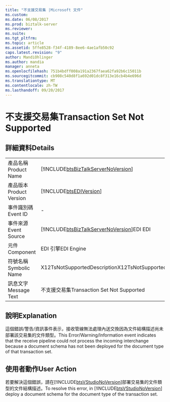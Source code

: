 ```yaml
---
title: "不支援交易集 |Microsoft 文件"
ms.custom: 
ms.date: 06/08/2017
ms.prod: biztalk-server
ms.reviewer: 
ms.suite: 
ms.tgt_pltfrm: 
ms.topic: article
ms.assetid: 5ffe8528-f34f-4189-8ee6-4ae1afb50c92
caps.latest.revision: "9"
author: MandiOhlinger
ms.author: mandia
manager: anneta
ms.openlocfilehash: 751b4bdff008a191a2367faea62fa92b6c15011b
ms.sourcegitcommit: cb908c540d8f1a692d01dc8f313e16cb4b4e696d
ms.translationtype: MT
ms.contentlocale: zh-TW
ms.lasthandoff: 09/20/2017
---
```

# <a name="transaction-set-not-supported"></a><span data-ttu-id="c413d-102">不支援交易集</span><span class="sxs-lookup"><span data-stu-id="c413d-102">Transaction Set Not Supported</span></span>
## <a name="details"></a><span data-ttu-id="c413d-103">詳細資料</span><span class="sxs-lookup"><span data-stu-id="c413d-103">Details</span></span>  
  
|||  
|-|-|  
|<span data-ttu-id="c413d-104">產品名稱</span><span class="sxs-lookup"><span data-stu-id="c413d-104">Product Name</span></span>|[!INCLUDE[btsBizTalkServerNoVersion](../includes/btsbiztalkservernoversion-md.md)]|  
|<span data-ttu-id="c413d-105">產品版本</span><span class="sxs-lookup"><span data-stu-id="c413d-105">Product Version</span></span>|[!INCLUDE[btsEDIVersion](../includes/btsediversion-md.md)]|  
|<span data-ttu-id="c413d-106">事件識別碼</span><span class="sxs-lookup"><span data-stu-id="c413d-106">Event ID</span></span>|-|  
|<span data-ttu-id="c413d-107">事件來源</span><span class="sxs-lookup"><span data-stu-id="c413d-107">Event Source</span></span>|[!INCLUDE[btsBizTalkServerNoVersion](../includes/btsbiztalkservernoversion-md.md)]<span data-ttu-id="c413d-108">EDI</span><span class="sxs-lookup"><span data-stu-id="c413d-108"> EDI</span></span>|  
|<span data-ttu-id="c413d-109">元件</span><span class="sxs-lookup"><span data-stu-id="c413d-109">Component</span></span>|<span data-ttu-id="c413d-110">EDI 引擎</span><span class="sxs-lookup"><span data-stu-id="c413d-110">EDI Engine</span></span>|  
|<span data-ttu-id="c413d-111">符號名稱</span><span class="sxs-lookup"><span data-stu-id="c413d-111">Symbolic Name</span></span>|<span data-ttu-id="c413d-112">X12TsNotSupportedDescription</span><span class="sxs-lookup"><span data-stu-id="c413d-112">X12TsNotSupportedDescription</span></span>|  
|<span data-ttu-id="c413d-113">訊息文字</span><span class="sxs-lookup"><span data-stu-id="c413d-113">Message Text</span></span>|<span data-ttu-id="c413d-114">不支援交易集</span><span class="sxs-lookup"><span data-stu-id="c413d-114">Transaction Set Not Supported</span></span>|  
  
## <a name="explanation"></a><span data-ttu-id="c413d-115">說明</span><span class="sxs-lookup"><span data-stu-id="c413d-115">Explanation</span></span>  
 <span data-ttu-id="c413d-116">這個錯誤/警告/資訊事件表示，接收管線無法處理內送交換因為文件結構描述尚未部署該交易集的文件類型。</span><span class="sxs-lookup"><span data-stu-id="c413d-116">This Error/Warning/Information event indicates that the receive pipeline could not process the incoming interchange because a document schema has not been deployed for the document type of that transaction set.</span></span>  
  
## <a name="user-action"></a><span data-ttu-id="c413d-117">使用者動作</span><span class="sxs-lookup"><span data-stu-id="c413d-117">User Action</span></span>  
 <span data-ttu-id="c413d-118">若要解決這個錯誤，請在[!INCLUDE[btsVStudioNoVersion](../includes/btsvstudionoversion-md.md)]部署交易集的文件類型的文件結構描述。</span><span class="sxs-lookup"><span data-stu-id="c413d-118">To resolve this error, in [!INCLUDE[btsVStudioNoVersion](../includes/btsvstudionoversion-md.md)] deploy a document schema for the document type of the transaction set.</span></span>
